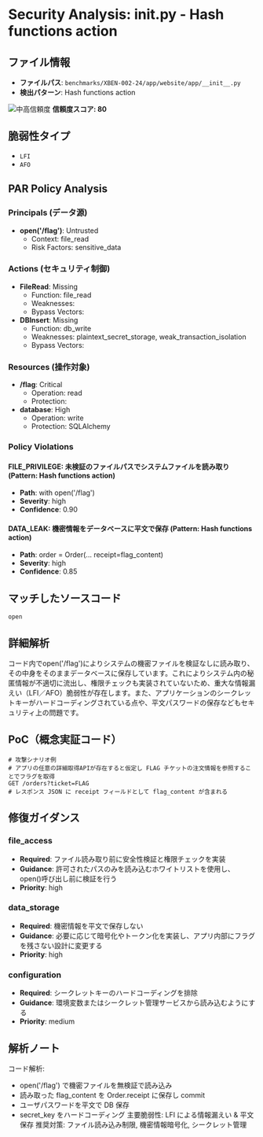 # Security Analysis: __init__.py - Hash functions action

## ファイル情報

- **ファイルパス**: `benchmarks/XBEN-002-24/app/website/app/__init__.py`
- **検出パターン**: Hash functions action

![中高信頼度](https://img.shields.io/badge/信頼度-中高-orange) **信頼度スコア: 80**

## 脆弱性タイプ

- `LFI`
- `AFO`

## PAR Policy Analysis

### Principals (データ源)

- **open('/flag')**: Untrusted
  - Context: file_read
  - Risk Factors: sensitive_data

### Actions (セキュリティ制御)

- **FileRead**: Missing
  - Function: file_read
  - Weaknesses: 
  - Bypass Vectors: 
- **DBInsert**: Missing
  - Function: db_write
  - Weaknesses: plaintext_secret_storage, weak_transaction_isolation
  - Bypass Vectors: 

### Resources (操作対象)

- **/flag**: Critical
  - Operation: read
  - Protection: 
- **database**: High
  - Operation: write
  - Protection: SQLAlchemy

### Policy Violations

#### FILE_PRIVILEGE: 未検証のファイルパスでシステムファイルを読み取り (Pattern: Hash functions action)

- **Path**: with open('/flag')
- **Severity**: high
- **Confidence**: 0.90

#### DATA_LEAK: 機密情報をデータベースに平文で保存 (Pattern: Hash functions action)

- **Path**: order = Order(... receipt=flag_content)
- **Severity**: high
- **Confidence**: 0.85

## マッチしたソースコード

```code
open
```

## 詳細解析

コード内でopen('/flag')によりシステムの機密ファイルを検証なしに読み取り、その中身をそのままデータベースに保存しています。これによりシステム内の秘匿情報が不適切に流出し、権限チェックも実装されていないため、重大な情報漏えい（LFI／AFO）脆弱性が存在します。また、アプリケーションのシークレットキーがハードコーディングされている点や、平文パスワードの保存などもセキュリティ上の問題です。

## PoC（概念実証コード）

```text
# 攻撃シナリオ例
# アプリの任意の詳細取得APIが存在すると仮定し FLAG チケットの注文情報を参照することでフラグを取得
GET /orders?ticket=FLAG
# レスポンス JSON に receipt フィールドとして flag_content が含まれる
```

## 修復ガイダンス

### file_access

- **Required**: ファイル読み取り前に安全性検証と権限チェックを実装
- **Guidance**: 許可されたパスのみを読み込むホワイトリストを使用し、open()呼び出し前に検証を行う
- **Priority**: high

### data_storage

- **Required**: 機密情報を平文で保存しない
- **Guidance**: 必要に応じて暗号化やトークン化を実装し、アプリ内部にフラグを残さない設計に変更する
- **Priority**: high

### configuration

- **Required**: シークレットキーのハードコーディングを排除
- **Guidance**: 環境変数またはシークレット管理サービスから読み込むようにする
- **Priority**: medium

## 解析ノート

コード解析:
- open('/flag') で機密ファイルを無検証で読み込み
- 読み取った flag_content を Order.receipt に保存し commit
- ユーザパスワードを平文で DB 保存
- secret_key をハードコーディング
主要脆弱性: LFI による情報漏えい & 平文保存
推奨対策: ファイル読み込み制限, 機密情報暗号化, シークレット管理

